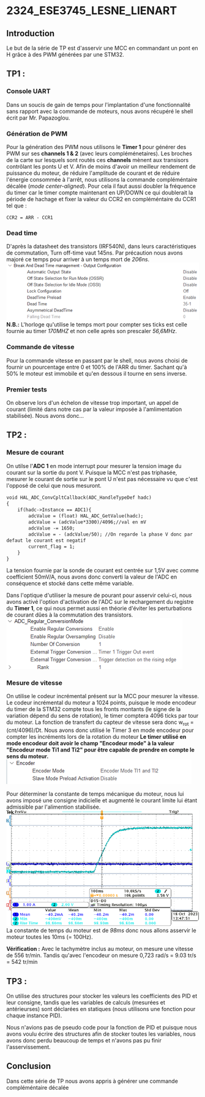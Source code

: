 # 2324_ESE3745_LESNE_LIENART

## Introduction
Le but de la série de TP est d'asservir une MCC en commandant un pont en H grâce à des PWM générées par une STM32.


## TP1 :
### Console UART
Dans un soucis de gain de temps pour l'implantation d'une fonctionnalité sans rapport avec la commande de moteurs, nous avons récupéré le shell écrit par Mr. Papazoglou. 

### Génération de PWM
Pour la génération des PWM nous utilisons le **Timer 1** pour générer des PWM sur ses **channels 1 & 2** (avec leurs compléménetaires). Les broches de la carte sur lesquels sont routés ces **channels** mènent aux transisors contrôlant les ponts U et V.
Afin de moins d'avoir un meilleur rendement de puissance du moteur, de réduire l'amplitude de courant et de réduire l'énergie consommée à l'arrêt, nous utilisons la commande compléméntaire décalée (*mode center-aligned*).
Pour cela il faut aussi doubler la fréquence du timer car le timer compte maintenant en UP/DOWN ce qui doublerait la période de hachage et fixer la valeur du CCR2 en compléméntaire du CCR1 tel que :
```
CCR2 = ARR - CCR1
```


### Dead time
D'après la datasheet des transistors (IRF540N), dans leurs caractéristiques de commutation, Turn off-time vaut 145ns. Par précaution nous avons majoré ce temps pour arriver à un temps mort de *206ns*.
![Paramétrage du temps mort de la PWM dans CubeMX.](Images/Dead_time_trans.png)
**N.B.:** L'horloge qu'utilise le temps mort pour compter ses ticks est celle fournie au timer *170MHZ* et non celle après son prescaler *56,6MHz*.

### Commande de vitesse
Pour la commande vitesse en passant par le shell, nous avons choisi de fournir un pourcentage entre 0 et 100% de l'ARR du timer. Sachant qu'à 50% le moteur est immobile et qu'en dessous il tourne en sens inverse.

### Premier tests
On observe lors d'un échelon de vitesse trop important, un appel de courant (limité dans notre cas par la valeur imposée à l'amlimentation stabilisée).
Nous avons donc...

## TP2 :

### Mesure de courant
On utilse l'**ADC 1** en mode interrupt pour mesurer la tension image du courant sur la sortie du pont V. Puisque la MCC n'est pas triphasée, mesurer le courant de sortie sur le pont U n'est pas nécessaire vu que c'est l'opposé de celui que nous mesuront.
```
void HAL_ADC_ConvCpltCallback(ADC_HandleTypeDef hadc)
{
    if(hadc->Instance == ADC1){
        adcValue = (float) HAL_ADC_GetValue(hadc);
        adcValue = (adcValue*3300)/4096;//val en mV
        adcValue -= 1650;
        adcValue = - (adcValue/50); //On regarde la phase V donc par defaut le courant est negatif
        current_flag = 1;
    }
}
```
La tension fournie par la sonde de courant est centrée sur 1,5V avec comme coefficient 50mV/A, nous avons donc converti la valeur de l'ADC en conséquence et stocké dans cette même variable.

Dans l'optique d'utiliser la mesure de pourant pour asservir celui-ci, nous avons activé l'option d'activation de l'ADC sur le rechargement du registre du **Timer 1**, ce qui nous permet aussi en théorie d'éviter les perturbations de courant dûes à la commutation des transistors.
![Paramètres de l'ADC permettant le déclenchement par le timer 1.](Images/ADC_param.png)


### Mesure de vitesse
On utilise le codeur incrémental présent sur la MCC pour mesurer la vitesse.
Le codeur incrémental du moteur a 1024 points, puisque le mode encodeur du timer de la STM32 compte tous les fronts montants (le signe de la variation dépend du sens de rotation), le timer comptera 4096 ticks par tour du moteur. La fonction de transfert du capteur de vitesse sera donc w<sub>rot</sub> = (cnt/4096)/Dt.
Nous avons donc utilisé le Timer 3 en mode encodeur pour compter les incréments lors de la rotation du moteur
**Le timer utilisé en mode encodeur doit avoir le champ "Encodeur mode" à la valeur "Encodeur mode Ti1 and Ti2" pour être capable de prendre en compte le sens du moteur.**
![Type de comptage du mode encodeur permettant le compte et décompte.](Images/encoder_mode.png)

Pour déterminer la constante de temps mécanique du moteur, nous lui avons imposé une consigne indicielle et augmenté le courant limite lui étant admissible par l'alimention stabilisée.
![Mesure du temps de réponse du moteur à une consigne indicielle.](Images/tps_reponse.png)
La constante de temps du moteur est de *98ms* donc nous allons asservir le moteur toutes les 10ms (= 100Hz).

**Vérification :**
Avec le tachymètre inclus au moteur, on mesure une vitesse de 556 tr/min. Tandis qu'avec l'encodeur on mesure 0,723 rad/s = 9.03 tr/s = 542 tr/min 

## TP3 :
On utilise des structures pour stocker les valeurs les coefficients des PID et leur consigne, tandis que les variables de calculs (mesurées et antérieurses) sont déclarées en statiques (nous utilisons une fonction pour chaque instance PID).

Nous n'avions pas de pseudo code pour la fonction de PID et puisque nous avons voulu écrire des structures afin de stocker toutes les variables, nous avons donc perdu beaucoup de temps et n'avons pas pu finir l'asservissement.


## Conclusion
Dans cette série de TP nous avons appris à générer une commande compléméntaire décalée
